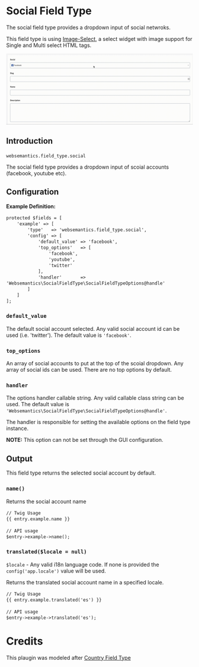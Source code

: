 # Social Field Type

The social field type provides a dropdown input of social netwroks.

This field type is using [Image-Select](https://github.com/websemantics/Image-Select), a select widget with image support for Single and Multi select HTML tags.

![demo](https://raw.githubusercontent.com/websemantics/social-field_type/master/resources/img/social-field-type.gif)

## Introduction

`websemantics.field_type.social`

The social field type provides a dropdown input of scoial accounts (facebook, youtube etc).

## Configuration

**Example Definition:**

    protected $fields = [
        'example' => [
            'type'   => 'websemantics.field_type.social',
            'config' => [
                'default_value' => 'facebook',
                'top_options'   => [
                    'facebook',
                    'youtube',
                    'twitter'
                ],
                'handler'       => 'Websemantics\SocialFieldType\SocialFieldTypeOptions@handle'
            ]
        ]
    ];

### `default_value`

The default social account selected. Any valid social account id can be used (i.e. 'twitter'). The default value is `'facebook'`. 

### `top_options`

An array of social accounts to put at the top of the scoial dropdown. Any array of social ids can be used. There are no top options by default.

### `handler`

The options handler callable string. Any valid callable class string can be used. The default value is `'Websemantics\SocialFieldType\SocialFieldTypeOptions@handle'`.

The handler is responsible for setting the available options on the field type instance.

**NOTE:** This option can not be set through the GUI configuration.

## Output

This field type returns the selected social account by default.

### `name()`

Returns the social account name

    // Twig Usage
    {{ entry.example.name }}
    
    // API usage
    $entry->example->name();

### `translated($locale = null)`

`$locale` - Any valid i18n language code. If none is provided the `config('app.locale')` value will be used.

Returns the translated social account name in a specified locale.

    // Twig Usage
    {{ entry.example.translated('es') }}
    
    // API usage
    $entry->example->translated('es');

# Credits

This plaugin was modeled after [Country Field Type](https://github.com/anomalylabs/country-field_type)
